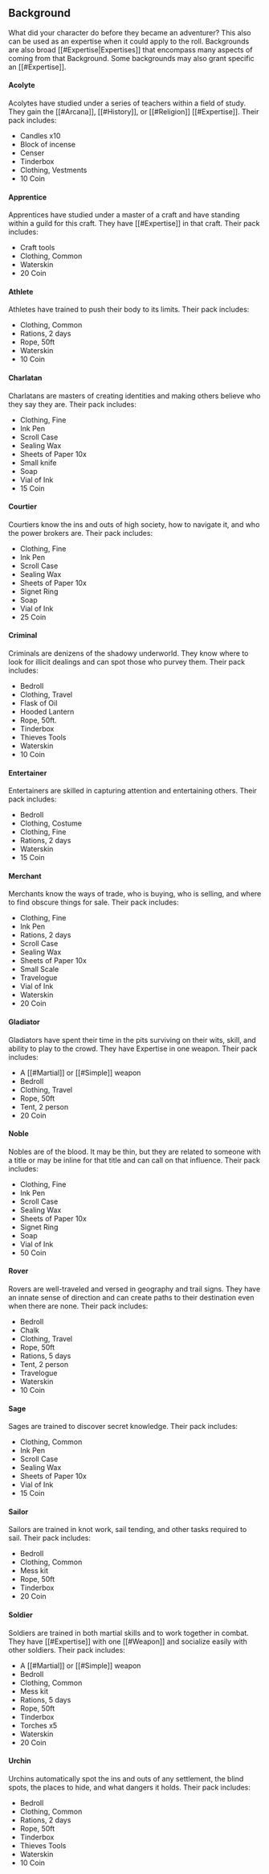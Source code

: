 ## Background
What did your character do before they became an adventurer?  This also can be used as an expertise when it could apply to the roll. Backgrounds are also broad [[#Expertise|Expertises]] that encompass many aspects of coming from that Background. Some backgrounds may also grant specific an [[#Expertise]].

#### Acolyte
Acolytes have studied under a series of teachers within a field of study. They gain the [[#Arcana]], [[#History]], or [[#Religion]] [[#Expertise]]. Their pack includes:

* Candles x10
* Block of incense
* Censer
* Tinderbox
* Clothing, Vestments
* 10 Coin

#### Apprentice
Apprentices have studied under a master of a craft and have standing within a guild for this craft. They have [[#Expertise]] in that craft. Their pack includes:

* Craft tools
* Clothing, Common 
* Waterskin
* 20 Coin

#### Athlete
Athletes have trained to push their body to its limits. Their pack includes:

* Clothing, Common
* Rations, 2 days
* Rope, 50ft
* Waterskin
* 10 Coin

#### Charlatan
Charlatans are masters of creating identities and making others believe who they say they are. Their pack includes:
* Clothing, Fine
* Ink Pen
* Scroll Case
* Sealing Wax
* Sheets of Paper 10x
* Small knife
* Soap
* Vial of Ink
* 15 Coin

#### Courtier
Courtiers know the ins and outs of high society, how to navigate it, and who the power brokers are. Their pack includes:
* Clothing, Fine
* Ink Pen
* Scroll Case
* Sealing Wax
* Sheets of Paper 10x
* Signet Ring
* Soap
* Vial of Ink
* 25 Coin

#### Criminal
Criminals are denizens of the shadowy underworld. They know where to look for illicit dealings and can spot those who purvey them. Their pack includes:
* Bedroll
* Clothing, Travel
* Flask of Oil
* Hooded Lantern
* Rope, 50ft.
* Tinderbox
* Thieves Tools
* Waterskin
* 10 Coin

#### Entertainer
Entertainers are skilled in capturing attention and entertaining others. Their pack includes:
* Bedroll
* Clothing, Costume
* Clothing, Fine
* Rations, 2 days
* Waterskin
* 15 Coin

#### Merchant
Merchants know the ways of trade, who is buying, who is selling, and where to find obscure things for sale. Their pack includes:
* Clothing, Fine
* Ink Pen
* Rations, 2 days
* Scroll Case
* Sealing Wax
* Sheets of Paper 10x
* Small Scale
* Travelogue
* Vial of Ink
* Waterskin
* 20 Coin

#### Gladiator
Gladiators have spent their time in the pits surviving on their wits, skill, and ability to play to the crowd. They have Expertise in one weapon. Their pack includes:
* A [[#Martial]] or [[#Simple]] weapon
* Bedroll
* Clothing, Travel
* Rope, 50ft
* Tent, 2 person
* 20 Coin

#### Noble
Nobles are of the blood. It may be thin, but they are related to someone with a title or may be inline for that title and can call on that influence.  Their pack includes:
* Clothing, Fine
* Ink Pen
* Scroll Case
* Sealing Wax
* Sheets of Paper 10x
* Signet Ring
* Soap
* Vial of Ink
* 50 Coin

#### Rover
Rovers are well-traveled and versed in geography and trail signs. They have an innate sense of direction and can create paths to their destination even when there are none. Their pack includes:
* Bedroll
* Chalk
* Clothing, Travel
* Rope, 50ft
* Rations, 5 days
* Tent, 2 person 
* Travelogue
* Waterskin
* 10 Coin

#### Sage
Sages are trained to discover secret knowledge. Their pack includes:
* Clothing, Common
* Ink Pen
* Scroll Case
* Sealing Wax
* Sheets of Paper 10x
* Vial of Ink
* 15 Coin

#### Sailor
Sailors are trained in knot work, sail tending, and other tasks required to sail. Their pack includes:
* Bedroll
* Clothing, Common
* Mess kit
* Rope, 50ft
* Tinderbox
* 20 Coin

#### Soldier
Soldiers are trained in both martial skills and to work together in combat. They have [[#Expertise]] with one [[#Weapon]] and socialize easily with other soldiers. Their pack includes:
* A [[#Martial]] or [[#Simple]] weapon
* Bedroll
* Clothing, Common
* Mess kit
* Rations, 5 days
* Rope, 50ft
* Tinderbox
* Torches x5
* Waterskin
* 20 Coin

#### Urchin
Urchins automatically spot the ins and outs of any settlement, the blind spots, the places to hide, and what dangers it holds. Their pack includes:
* Bedroll
* Clothing, Common
* Rations, 2 days
* Rope, 50ft
* Tinderbox
* Thieves Tools
* Waterskin
* 10 Coin
